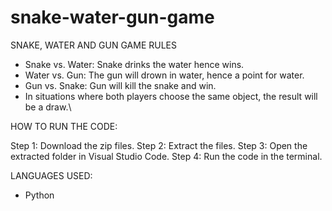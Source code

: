 # snake-water-gun-game 
SNAKE, WATER AND GUN GAME RULES
- Snake vs. Water: Snake drinks the water hence wins.
- Water vs. Gun: The gun will drown in water, hence a point for water.
- Gun vs. Snake: Gun will kill the snake and win.
- In situations where both players choose the same object, the result will be a draw.\

HOW TO RUN THE CODE:

Step 1: Download the zip files.
Step 2: Extract the files.
Step 3: Open the extracted folder in Visual Studio Code.
Step 4: Run the code in the terminal.

LANGUAGES USED:

- Python